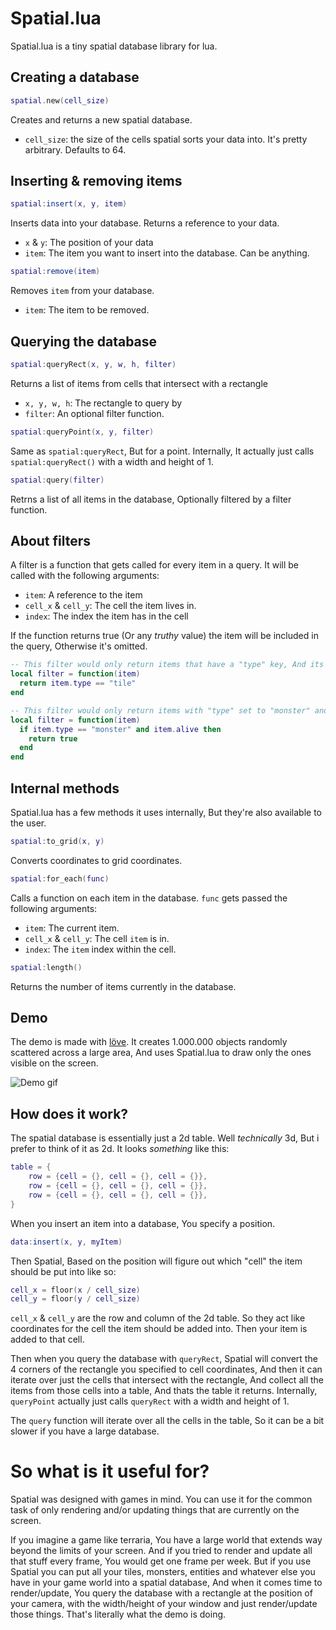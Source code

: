 # Spatial.lua
Spatial.lua is a tiny spatial database library for lua.

## Creating a database
```lua 
spatial.new(cell_size)
```
Creates and returns a new spatial database. 
* `cell_size`: the size of the cells spatial sorts your data into. It's pretty arbitrary. Defaults to 64.
## Inserting & removing items
```lua
spatial:insert(x, y, item)
```
Inserts data into your database. Returns a reference to your data.
* `x` & `y`: The position of your data
* `item`: The item you want to insert into the database. Can be anything.
```lua
spatial:remove(item)
```
Removes `item` from your database.
* `item`: The item to be removed.
## Querying the database 
```lua
spatial:queryRect(x, y, w, h, filter)
```
Returns a list of items from cells that intersect with a rectangle
* `x, y, w, h`: The rectangle to query by
* `filter`: An optional filter function. 
```lua
spatial:queryPoint(x, y, filter)
```
Same as `spatial:queryRect`, But for a point. Internally, It actually just calls `spatial:queryRect()` with a width and height of 1.
```lua
spatial:query(filter)
```
Retrns a list of all items in the database, Optionally filtered by a filter function.
## About filters
A filter is a function that gets called for every item in a query. It will be called with the following arguments:
* `item`: A reference to the item
* `cell_x` & `cell_y`: The cell the item lives in.
* `index`: The index the item has in the cell

If the function returns true (Or any *truthy* value) the item will be included in the query, Otherwise it's omitted.

```lua
-- This filter would only return items that have a "type" key, And its set to "tile"
local filter = function(item)
  return item.type == "tile"
end

-- This filter would only return items with "type" set to "monster" and "alive" set to true
local filter = function(item)
  if item.type == "monster" and item.alive then
    return true
  end
end
```
## Internal methods
Spatial.lua has a few methods it uses internally, But they're also available to the user.
```lua
spatial:to_grid(x, y)
```
Converts coordinates to grid coordinates.
```lua
spatial:for_each(func)
```
Calls a function on each item in the database. `func` gets passed the following arguments:
* `item`: The current item.
* `cell_x` & `cell_y`: The cell `item` is in.
* `index`: The `item` index within the cell.
```lua
spatial:length()
```
Returns the number of items currently in the database.
## Demo
The demo is made with [löve](https://love2d.org/). It creates 1.000.000 objects randomly scattered across a large area, And uses Spatial.lua to draw only the ones visible on the screen.


![Demo gif](https://github.com/veethree/spatial/blob/main/Demo/demo_gif.gif)

## How does it work?
The spatial database is essentially just a 2d table. Well *technically* 3d, But i prefer to think of it as 2d. It looks *something* like this:
```lua
table = {
    row = {cell = {}, cell = {}, cell = {}},
    row = {cell = {}, cell = {}, cell = {}},
    row = {cell = {}, cell = {}, cell = {}},
}
```

When you insert an item into a database, You specify a position.
```lua
data:insert(x, y, myItem)
```
Then Spatial, Based on the position will figure out which "cell" the item should be put into like so:
```lua
cell_x = floor(x / cell_size)
cell_y = floor(y / cell_size)
```
`cell_x` & `cell_y` are the row and column of the 2d table. So they act like coordinates for the cell the item should be added into. Then your item is added to that cell.


Then when you query the database with `queryRect`, Spatial will convert the 4 corners of the rectangle you specified to cell coordinates, And then it can iterate over just the cells that intersect with the rectangle, And collect all the items from those cells into a table, And thats the table it returns.
Internally, `queryPoint` actually just calls `queryRect` with a width and height of 1.

The `query` function will iterate over all the cells in the table, So it can be a bit slower if you have a large database.

# So what is it useful for?
Spatial was designed with games in mind. You can use it for the common task of only rendering and/or updating things that are currently on the screen.

If you imagine a game like terraria, You have a large world that extends way beyond the limits of your screen. And if you tried to render and update all that stuff every frame, You would get one frame per week. But if you use Spatial you can put all your tiles, monsters, entities and whatever else you have in your game world into a spatial database, And when it comes time to render/update, You query the database with a rectangle at the position of your camera, with the width/height of your window and just render/update those things. That's literally what the demo is doing.
